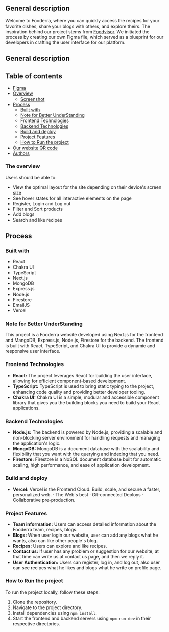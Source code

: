 
## General description

Welcome to Fooderra, where you can quickly access the recipes for your favorite dishes, share your blogs with others, and explore theirs. The inspiration behind our project stems from [Foodvisor](https://www.foodvisor.io/en/). We initiated the process by creating our own Figma file, which served as a blueprint for our developers in crafting the user interface for our platform.

## General description

## Table of contents

- [Figma](#figma)
- [Overview](#overview)
    - [Screenshot](#screenshot)
- [Process](#process)
    - [Built with](#built-with)
    - [Note for Better UnderStanding](#note-for-better-underStanding)
    - [Frontend Technologies](#frontend-technologies)
    - [Backend Technologies](#backend-bechnologies)
    - [Build and deploy](#build-and-deploy)
    - [Project Features](#project-features)
    - [How to Run the project](#how-to-run-the-project)
- [Our website QR code](#our-website-qr-code)
- [Authors](#authors)

### The overview

Users should be able to:

- View the optimal layout for the site depending on their device's screen size
- See hover states for all interactive elements on the page
- Register, Login and Log out
- Filter and Sort products
- Add blogs
- Search and like recipes

## Process

### Built with
- React
- Chakra UI
- TypeScript
- Next.js
- MongoDB
- Express.js
- Node.js
- Firestore
- EmailJS
- Vercel

### Note for Better UnderStanding
This project is a Fooderra website developed using Next.js for the frontend and MangoDB, Express.js, Node.js, Firestore for the backend. The frontend is built with React, TypeScript, and Chakra UI to provide a dynamic and responsive user interface.

### Frontend Technologies
- **React:** The project leverages React for building the user interface, allowing for efficient component-based development.
- **TypeScript:** TypeScript is used to bring static typing to the project, enhancing code quality and providing better developer tooling.
- **Chakra UI:** Chakra UI is a simple, modular and accessible component library that gives you the building blocks you need to build your React applications.

### Backend Technologies
- **Node.js:** The backend is powered by Node.js, providing a scalable and non-blocking server environment for handling requests and managing the application's logic.
- **MongoDB:** MongoDB is a document database with the scalability and flexibility that you want with the querying and indexing that you need.
- **Firestore:** Firestore is a NoSQL document database built for automatic scaling, high performance, and ease of application development.  

### Build and deploy
- **Vercel:** Vercel is the Frontend Cloud. Build, scale, and secure a faster, personalized web. · The Web's best · Git-connected Deploys · Collaborative pre-production.

### Project Features
- **Team information:** Users can access detailed information about the Fooderra team, recipes, blogs.
- **Blogs:** When user login our website, user can add any blogs what he wants, also can like other people`s blog.
- **Recipes:** Users can explore and like recipes.
- **Contact us:** If user has any problem or suggestion for our website, at that time can write us at contact us page, and then we reply it.
- **User Authentication:** Users can register, log in, and log out, also user can see recipes what he likes and blogs what he write on profile page.

### How to Run the project

To run the project locally, follow these steps:
1. Clone the repository.
2. Navigate to the project directory.
3. Install dependencies using `npm install`.
4. Start the frontend and backend servers using `npm run dev` in their respective directories.
 




